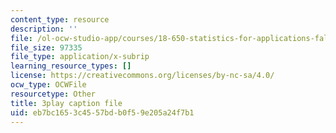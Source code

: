 ```yaml
---
content_type: resource
description: ''
file: /ol-ocw-studio-app/courses/18-650-statistics-for-applications-fall-2016/eb7bc1653c4557bdb0f59e205a24f7b1_WW3ZJHPwvyg.vtt
file_size: 97335
file_type: application/x-subrip
learning_resource_types: []
license: https://creativecommons.org/licenses/by-nc-sa/4.0/
ocw_type: OCWFile
resourcetype: Other
title: 3play caption file
uid: eb7bc165-3c45-57bd-b0f5-9e205a24f7b1
---
```

